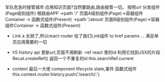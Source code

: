 军队危急时接管城市
应用知识页面?当然要路由,路由接管一切。
按照url 分发组件(Page级别组件) 
根路由APP 
  ->path '/' 页面A级别组件(Page)->容器组件Container -> 函数式组件(Present)
  ->path '/about/ 页面B级别组件(Page)->容器组件Container -> 函数式组件(Present)

- Link
 a 太弱了,所以react-router 给了我们Link组件
 to href params ... 满足单页应用需要的一切

- h5 history api 更新url,页面不用刷新
  -ref react 里的id 利用它找到JSX的片段
  Recat.createRef() 返回一个不重复的id 
  this.searchRef.current

- context 最后一大佬 component lifecycle state,事件 函数式组件
  this.context.router.history.push('/search/:')